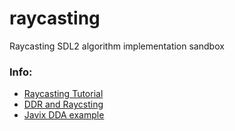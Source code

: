 # raycasting
Raycasting SDL2 algorithm implementation sandbox


### Info:
- [Raycasting Tutorial](https://permadi.com/1996/05/ray-casting-tutorial-9/)
- [DDR and Raycsting](https://lodev.org/cgtutor/raycasting.html#Introduction)
- [Javix DDA example](https://github.com/OneLoneCoder/Javidx9/blob/master/PixelGameEngine/SmallerProjects/OneLoneCoder_PGE_RayCastDDA.cpp)